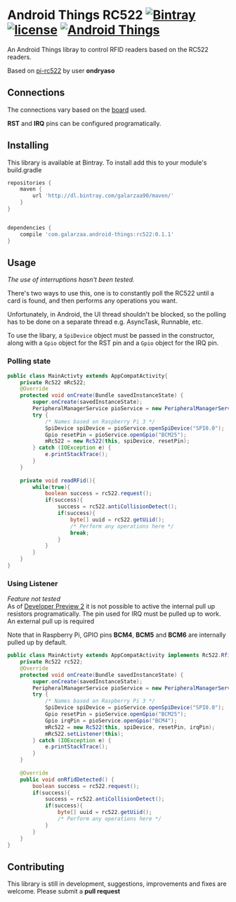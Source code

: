 # Android Things RC522 [![Bintray](https://img.shields.io/bintray/v/galarzaa90/maven/android-things-rc522.svg)](https://bintray.com/galarzaa90/maven/android-things-rc522) [![license](https://img.shields.io/github/license/Galarzaa90/android-things-rc522.svg)]() [![Android Things](https://img.shields.io/badge/android--things-0.2--devpreview-red.svg)](https://developer.android.com/things/preview/releases.html#developer_preview_2)

An Android Things libray to control RFID readers based on the RC522 readers.

Based on [pi-rc522](https://github.com/ondryaso/pi-rc522) by user **ondryaso**

## Connections
The connections vary based on the [board](https://developer.android.com/things/hardware/developer-kits.html) used.

**RST** and **IRQ** pins can be configured programatically.

## Installing
This library is available at Bintray. To install add this to your module's build.gradle
```groovy
repositories {
    maven {
        url 'http://dl.bintray.com/galarzaa90/maven/'
    }
}


dependencies {
    compile 'com.galarzaa.android-things:rc522:0.1.1'
}
```

## Usage
_The use of interruptions hasn't been tested._

There's two ways to use this, one is to constantly poll the RC522 until a card is found, and then 
performs any operations you want.

Unfortunately, in Android, the UI thread shouldn't be blocked, so the polling has to be done on a 
separate thread e.g. AsyncTask, Runnable, etc.

To use the libary, a `SpiDevice` object must be passed in the constructor, along with a `Gpio` object for
the RST pin and a `Gpio` object for the IRQ pin.

### Polling state
```java
public class MainActivty extends AppCompatActivity{
    private Rc522 mRc522;
    @Override
    protected void onCreate(Bundle savedInstanceState) {
        super.onCreate(savedInstanceState);
        PeripheralManagerService pioService = new PeripheralManagerService();
        try {
            /* Names based on Raspberry Pi 3 */
            SpiDevice spiDevice = pioService.openSpiDevice("SPI0.0");
            Gpio resetPin = pioService.openGpio("BCM25");
            mRc522 = new Rc522(this, spiDevice, resetPin);
        } catch (IOException e) {
            e.printStackTrace();
        }
    }
    
    private void readRFid(){
        while(true){
            boolean success = rc522.request();
            if(success){
                success = rc522.antiCollisionDetect();
                if(success){
                    byte[] uuid = rc522.getUiid();
                    /* Perform any operations here */
                    break;
                }
            }
        }
    }
}
```

### Using Listener
_Feature not tested_  
As of [Developer Preview 2](https://developer.android.com/things/preview/releases.html#developer_preview_2)
it is not possible to active the internal pull up resistors programatically. The pin used for IRQ 
must be pulled up to work. An external pull up is required

Note that in Raspberry Pi, GPIO pins **BCM4**, **BCM5** and **BCM6** are internally pulled up by default.
```java
public class MainActivty extends AppCompatActivity implements Rc522.RfidListener {
    private Rc522 rc522;
    @Override
    protected void onCreate(Bundle savedInstanceState) {
        super.onCreate(savedInstanceState);
        PeripheralManagerService pioService = new PeripheralManagerService();
        try {
            /* Names based on Raspberry Pi 3 */
            SpiDevice spiDevice = pioService.openSpiDevice("SPI0.0");
            Gpio resetPin = pioService.openGpio("BCM25");
            Gpio irqPin = pioService.openGpio("BCM4");
            mRc522 = new Rc522(this, spiDevice, resetPin, irqPin);
            mRc522.setListener(this);
        } catch (IOException e) {
            e.printStackTrace();
        }
    }
    
    @Override
    public void onRfidDetected() {
        boolean success = rc522.request();
        if(success){
            success = rc522.antiCollisionDetect();
            if(success){
                byte[] uuid = rc522.getUiid();
                /* Perform any operations here */
            }
        }
    }
}
```
## Contributing
This library is still in development, suggestions, improvements and fixes are welcome. Please 
submit a **pull request**
